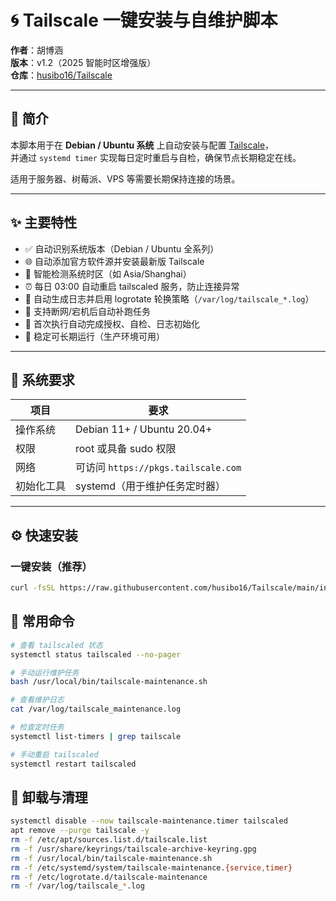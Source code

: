 # 🌀 Tailscale 一键安装与自维护脚本

**作者**：胡博涵  
**版本**：v1.2（2025 智能时区增强版）  
**仓库**：[husibo16/Tailscale](https://github.com/husibo16/Tailscale)

---

## 📘 简介

本脚本用于在 **Debian / Ubuntu 系统** 上自动安装与配置 [Tailscale](https://tailscale.com)，  
并通过 `systemd timer` 实现每日定时重启与自检，确保节点长期稳定在线。  

适用于服务器、树莓派、VPS 等需要长期保持连接的场景。

---

## ✨ 主要特性

- ✅ 自动识别系统版本（Debian / Ubuntu 全系列）  
- 🌐 自动添加官方软件源并安装最新版 Tailscale  
- 🧭 智能检测系统时区（如 Asia/Shanghai）  
- ⏰ 每日 03:00 自动重启 tailscaled 服务，防止连接异常  
- 🧾 自动生成日志并启用 logrotate 轮换策略（`/var/log/tailscale_*.log`）  
- 🔄 支持断网/宕机后自动补跑任务  
- 🚀 首次执行自动完成授权、自检、日志初始化  
- 🧠 稳定可长期运行（生产环境可用）  

---

## 🧰 系统要求

| 项目       | 要求                                     |
|------------|------------------------------------------|
| 操作系统   | Debian 11+ / Ubuntu 20.04+               |
| 权限       | root 或具备 sudo 权限                    |
| 网络       | 可访问 `https://pkgs.tailscale.com`      |
| 初始化工具 | systemd（用于维护任务定时器）             |

---

## ⚙️ 快速安装

### 一键安装（推荐）

```bash
curl -fsSL https://raw.githubusercontent.com/husibo16/Tailscale/main/install-tailscale.sh | bash
```

## 🔧 常用命令
```bash
# 查看 tailscaled 状态
systemctl status tailscaled --no-pager

# 手动运行维护任务
bash /usr/local/bin/tailscale-maintenance.sh

# 查看维护日志
cat /var/log/tailscale_maintenance.log

# 检查定时任务
systemctl list-timers | grep tailscale

# 手动重启 tailscaled
systemctl restart tailscaled
```
## 🧾 卸载与清理

```bash
systemctl disable --now tailscale-maintenance.timer tailscaled
apt remove --purge tailscale -y
rm -f /etc/apt/sources.list.d/tailscale.list
rm -f /usr/share/keyrings/tailscale-archive-keyring.gpg
rm -f /usr/local/bin/tailscale-maintenance.sh
rm -f /etc/systemd/system/tailscale-maintenance.{service,timer}
rm -f /etc/logrotate.d/tailscale-maintenance
rm -f /var/log/tailscale_*.log
```
